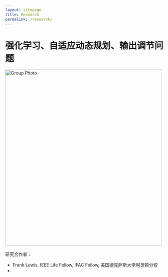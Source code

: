 ```yaml
---
layout: sitepage
title: Research
permalink: /research/
---
```


# 强化学习、自适应动态规划、输出调节问题 #

<img src="{{site.url}}/groupphotoFIT.jpg" alt="Group Photo" width="500px" height="560px" />&nbsp;

研究合作者：
* Frank Lewis, IEEE Life Fellow, IFAC Fellow, 美国德克萨斯大学阿灵顿分校
* 
